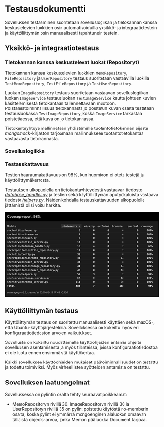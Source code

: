 # Testausdokumentti

Sovelluksen testaaminen suoritetaan sovelluslogiikan ja tietokannan kanssa keskustelevien luokkien osin automatisoiduilla yksikkö- ja integraatiotestein ja käyttöliittymän osin manuaalisesti tapahtunein testein.

## Yksikkö- ja integraatiotestaus

### Tietokannan kanssa keskustelevat luokat (Repositoryt)

Tietokannan kanssa keskustelevien luokkien `MemoRepository`, `FileRepository` ja `UserRepository` testaus suoritetaan vastaavilla luokilla `TestMemoRepository`, `TestFileRepository` ja `TestUserRepository`.

Luokan `ImageRepository` testaus suoritetaan vastaavan sovelluslogiikan luokan `ImageService` testausluokan `TestImageService` kautta johtuen kuvien käsittelemisestä tietokantaan tallennettavaan muotoon. Poistamistoiminnallisuus tietokannasta jo poistetun kuvan osalta testataan testausluokassa `TestImageRepository`, koska `ImageService` tarkastaa poistettaessa, että kuva on jo tietokannassa.

Tietokantayhteys mallinnetaan yhdistämällä tuotantotietokannan sijasta _mongomock_-kirjaston tarjoamaan mallinnukseen tuotantotietokantaa vastaavasta tietokannasta.

### Sovelluslogiikka

### Testauskattavuus

Testien haaraumakattavuus on 98%, kun huomioon ei oteta testejä ja käyttöliittymäkerrosta.

Testauksen ulkopuolella on tietokantayhteydestä vastaavan tiedosto [_database_handler.py_](https://github.com/FinThunderstorm/ohte/blob/master/src/utils/database_handler.py) ja testien sekä käyttöliittymän aputyökaluista vastaava tiedosto [_helpers.py_](https://github.com/FinThunderstorm/ohte/blob/master/src/utils/helpers.py). Näiden kohdalla testauskattavuuden ulkopuolelle jättämistä olisi voitu harkita.

![](./kuvat/testauskattavuus.png)

## Käyttöliittymän testaus

Käyttöliittymän testaus on suoritettu manuaalisesti käyttäen sekä macOS-, että Ubuntu-käyttöjärjestelmiä. Sovelluksessa on kokeiltu myös eri konfiguraatiotiedoston arvojen vaikutukset.

Sovellusta on kokeiltu noudattamalla käyttöohjeiden antamia ohjeita sovelluksen asentamisesta ja myös tilanteissa, joissa konfiguraatiotiedostoa ei ole luotu ennen ensimmäistä käyttökertaa.

Kaikki sovelluksen käyttöohjeiden mukaiset päätoiminnallisuudet on testattu ja todettu toimiviksi. Myös virheellisten syötteiden antamista on testattu.

## Sovelluksen laatuongelmat

Sovelluksessa on pylintin osalta tehty seuraavat poikkeamat:

- MemoRepositoryn rivillä 30, ImageRepositoryn rivillä 30 ja UserRepositoryn rivillä 35 on pylint poistettu käytöstä no-memberin osalta, koska pylint ei ymmärrä mongoenginen alaluokan omaavan tälläistä objects-arvoa, jonka Memon pääluokka Document tarjoaa.
